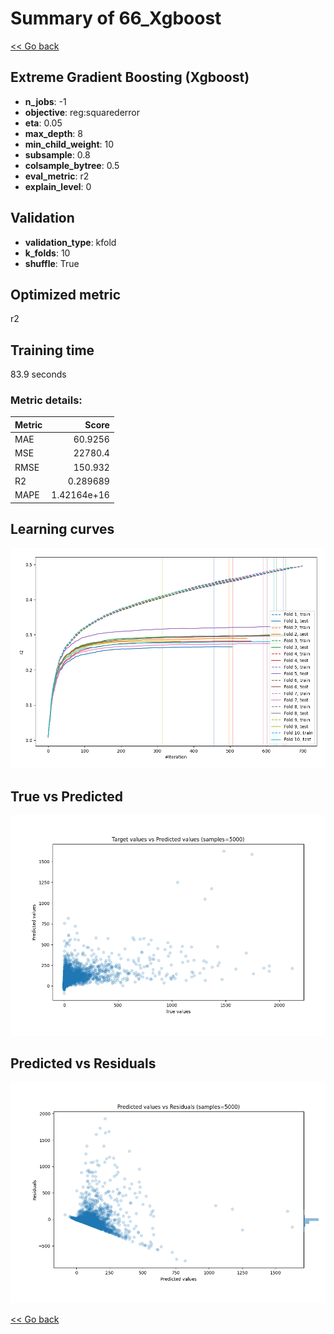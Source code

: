 # Summary of 66_Xgboost

[<< Go back](../README.md)


## Extreme Gradient Boosting (Xgboost)
- **n_jobs**: -1
- **objective**: reg:squarederror
- **eta**: 0.05
- **max_depth**: 8
- **min_child_weight**: 10
- **subsample**: 0.8
- **colsample_bytree**: 0.5
- **eval_metric**: r2
- **explain_level**: 0

## Validation
 - **validation_type**: kfold
 - **k_folds**: 10
 - **shuffle**: True

## Optimized metric
r2

## Training time

83.9 seconds

### Metric details:
| Metric   |           Score |
|:---------|----------------:|
| MAE      |    60.9256      |
| MSE      | 22780.4         |
| RMSE     |   150.932       |
| R2       |     0.289689    |
| MAPE     |     1.42164e+16 |



## Learning curves
![Learning curves](learning_curves.png)
## True vs Predicted

![True vs Predicted](true_vs_predicted.png)


## Predicted vs Residuals

![Predicted vs Residuals](predicted_vs_residuals.png)



[<< Go back](../README.md)
